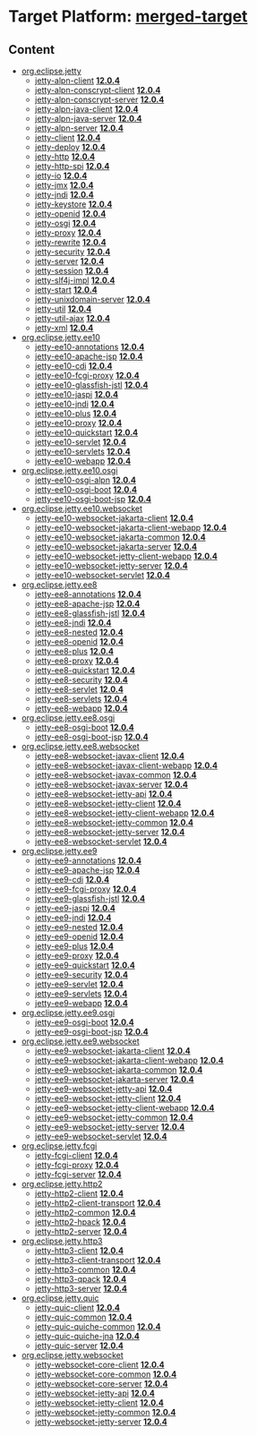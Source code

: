 # Target Platform: [merged-target](https://github.com/eclipse-orbit/orbit-simrel/blob/main/maven-jetty/tp/MavenJetty.target)

## Content
 - [org.eclipse.jetty](https://repo1.maven.org/maven2/org/eclipse/jetty/)
    - [jetty-alpn-client](https://repo1.maven.org/maven2/org/eclipse/jetty/jetty-alpn-client/) **[12.0.4](https://repo1.maven.org/maven2/org/eclipse/jetty/jetty-alpn-client/12.0.4)**
    - [jetty-alpn-conscrypt-client](https://repo1.maven.org/maven2/org/eclipse/jetty/jetty-alpn-conscrypt-client/) **[12.0.4](https://repo1.maven.org/maven2/org/eclipse/jetty/jetty-alpn-conscrypt-client/12.0.4)**
    - [jetty-alpn-conscrypt-server](https://repo1.maven.org/maven2/org/eclipse/jetty/jetty-alpn-conscrypt-server/) **[12.0.4](https://repo1.maven.org/maven2/org/eclipse/jetty/jetty-alpn-conscrypt-server/12.0.4)**
    - [jetty-alpn-java-client](https://repo1.maven.org/maven2/org/eclipse/jetty/jetty-alpn-java-client/) **[12.0.4](https://repo1.maven.org/maven2/org/eclipse/jetty/jetty-alpn-java-client/12.0.4)**
    - [jetty-alpn-java-server](https://repo1.maven.org/maven2/org/eclipse/jetty/jetty-alpn-java-server/) **[12.0.4](https://repo1.maven.org/maven2/org/eclipse/jetty/jetty-alpn-java-server/12.0.4)**
    - [jetty-alpn-server](https://repo1.maven.org/maven2/org/eclipse/jetty/jetty-alpn-server/) **[12.0.4](https://repo1.maven.org/maven2/org/eclipse/jetty/jetty-alpn-server/12.0.4)**
    - [jetty-client](https://repo1.maven.org/maven2/org/eclipse/jetty/jetty-client/) **[12.0.4](https://repo1.maven.org/maven2/org/eclipse/jetty/jetty-client/12.0.4)**
    - [jetty-deploy](https://repo1.maven.org/maven2/org/eclipse/jetty/jetty-deploy/) **[12.0.4](https://repo1.maven.org/maven2/org/eclipse/jetty/jetty-deploy/12.0.4)**
    - [jetty-http](https://repo1.maven.org/maven2/org/eclipse/jetty/jetty-http/) **[12.0.4](https://repo1.maven.org/maven2/org/eclipse/jetty/jetty-http/12.0.4)**
    - [jetty-http-spi](https://repo1.maven.org/maven2/org/eclipse/jetty/jetty-http-spi/) **[12.0.4](https://repo1.maven.org/maven2/org/eclipse/jetty/jetty-http-spi/12.0.4)**
    - [jetty-io](https://repo1.maven.org/maven2/org/eclipse/jetty/jetty-io/) **[12.0.4](https://repo1.maven.org/maven2/org/eclipse/jetty/jetty-io/12.0.4)**
    - [jetty-jmx](https://repo1.maven.org/maven2/org/eclipse/jetty/jetty-jmx/) **[12.0.4](https://repo1.maven.org/maven2/org/eclipse/jetty/jetty-jmx/12.0.4)**
    - [jetty-jndi](https://repo1.maven.org/maven2/org/eclipse/jetty/jetty-jndi/) **[12.0.4](https://repo1.maven.org/maven2/org/eclipse/jetty/jetty-jndi/12.0.4)**
    - [jetty-keystore](https://repo1.maven.org/maven2/org/eclipse/jetty/jetty-keystore/) **[12.0.4](https://repo1.maven.org/maven2/org/eclipse/jetty/jetty-keystore/12.0.4)**
    - [jetty-openid](https://repo1.maven.org/maven2/org/eclipse/jetty/jetty-openid/) **[12.0.4](https://repo1.maven.org/maven2/org/eclipse/jetty/jetty-openid/12.0.4)**
    - [jetty-osgi](https://repo1.maven.org/maven2/org/eclipse/jetty/jetty-osgi/) **[12.0.4](https://repo1.maven.org/maven2/org/eclipse/jetty/jetty-osgi/12.0.4)**
    - [jetty-proxy](https://repo1.maven.org/maven2/org/eclipse/jetty/jetty-proxy/) **[12.0.4](https://repo1.maven.org/maven2/org/eclipse/jetty/jetty-proxy/12.0.4)**
    - [jetty-rewrite](https://repo1.maven.org/maven2/org/eclipse/jetty/jetty-rewrite/) **[12.0.4](https://repo1.maven.org/maven2/org/eclipse/jetty/jetty-rewrite/12.0.4)**
    - [jetty-security](https://repo1.maven.org/maven2/org/eclipse/jetty/jetty-security/) **[12.0.4](https://repo1.maven.org/maven2/org/eclipse/jetty/jetty-security/12.0.4)**
    - [jetty-server](https://repo1.maven.org/maven2/org/eclipse/jetty/jetty-server/) **[12.0.4](https://repo1.maven.org/maven2/org/eclipse/jetty/jetty-server/12.0.4)**
    - [jetty-session](https://repo1.maven.org/maven2/org/eclipse/jetty/jetty-session/) **[12.0.4](https://repo1.maven.org/maven2/org/eclipse/jetty/jetty-session/12.0.4)**
    - [jetty-slf4j-impl](https://repo1.maven.org/maven2/org/eclipse/jetty/jetty-slf4j-impl/) **[12.0.4](https://repo1.maven.org/maven2/org/eclipse/jetty/jetty-slf4j-impl/12.0.4)**
    - [jetty-start](https://repo1.maven.org/maven2/org/eclipse/jetty/jetty-start/) **[12.0.4](https://repo1.maven.org/maven2/org/eclipse/jetty/jetty-start/12.0.4)**
    - [jetty-unixdomain-server](https://repo1.maven.org/maven2/org/eclipse/jetty/jetty-unixdomain-server/) **[12.0.4](https://repo1.maven.org/maven2/org/eclipse/jetty/jetty-unixdomain-server/12.0.4)**
    - [jetty-util](https://repo1.maven.org/maven2/org/eclipse/jetty/jetty-util/) **[12.0.4](https://repo1.maven.org/maven2/org/eclipse/jetty/jetty-util/12.0.4)**
    - [jetty-util-ajax](https://repo1.maven.org/maven2/org/eclipse/jetty/jetty-util-ajax/) **[12.0.4](https://repo1.maven.org/maven2/org/eclipse/jetty/jetty-util-ajax/12.0.4)**
    - [jetty-xml](https://repo1.maven.org/maven2/org/eclipse/jetty/jetty-xml/) **[12.0.4](https://repo1.maven.org/maven2/org/eclipse/jetty/jetty-xml/12.0.4)**
 - [org.eclipse.jetty.ee10](https://repo1.maven.org/maven2/org/eclipse/jetty/ee10/)
    - [jetty-ee10-annotations](https://repo1.maven.org/maven2/org/eclipse/jetty/ee10/jetty-ee10-annotations/) **[12.0.4](https://repo1.maven.org/maven2/org/eclipse/jetty/ee10/jetty-ee10-annotations/12.0.4)**
    - [jetty-ee10-apache-jsp](https://repo1.maven.org/maven2/org/eclipse/jetty/ee10/jetty-ee10-apache-jsp/) **[12.0.4](https://repo1.maven.org/maven2/org/eclipse/jetty/ee10/jetty-ee10-apache-jsp/12.0.4)**
    - [jetty-ee10-cdi](https://repo1.maven.org/maven2/org/eclipse/jetty/ee10/jetty-ee10-cdi/) **[12.0.4](https://repo1.maven.org/maven2/org/eclipse/jetty/ee10/jetty-ee10-cdi/12.0.4)**
    - [jetty-ee10-fcgi-proxy](https://repo1.maven.org/maven2/org/eclipse/jetty/ee10/jetty-ee10-fcgi-proxy/) **[12.0.4](https://repo1.maven.org/maven2/org/eclipse/jetty/ee10/jetty-ee10-fcgi-proxy/12.0.4)**
    - [jetty-ee10-glassfish-jstl](https://repo1.maven.org/maven2/org/eclipse/jetty/ee10/jetty-ee10-glassfish-jstl/) **[12.0.4](https://repo1.maven.org/maven2/org/eclipse/jetty/ee10/jetty-ee10-glassfish-jstl/12.0.4)**
    - [jetty-ee10-jaspi](https://repo1.maven.org/maven2/org/eclipse/jetty/ee10/jetty-ee10-jaspi/) **[12.0.4](https://repo1.maven.org/maven2/org/eclipse/jetty/ee10/jetty-ee10-jaspi/12.0.4)**
    - [jetty-ee10-jndi](https://repo1.maven.org/maven2/org/eclipse/jetty/ee10/jetty-ee10-jndi/) **[12.0.4](https://repo1.maven.org/maven2/org/eclipse/jetty/ee10/jetty-ee10-jndi/12.0.4)**
    - [jetty-ee10-plus](https://repo1.maven.org/maven2/org/eclipse/jetty/ee10/jetty-ee10-plus/) **[12.0.4](https://repo1.maven.org/maven2/org/eclipse/jetty/ee10/jetty-ee10-plus/12.0.4)**
    - [jetty-ee10-proxy](https://repo1.maven.org/maven2/org/eclipse/jetty/ee10/jetty-ee10-proxy/) **[12.0.4](https://repo1.maven.org/maven2/org/eclipse/jetty/ee10/jetty-ee10-proxy/12.0.4)**
    - [jetty-ee10-quickstart](https://repo1.maven.org/maven2/org/eclipse/jetty/ee10/jetty-ee10-quickstart/) **[12.0.4](https://repo1.maven.org/maven2/org/eclipse/jetty/ee10/jetty-ee10-quickstart/12.0.4)**
    - [jetty-ee10-servlet](https://repo1.maven.org/maven2/org/eclipse/jetty/ee10/jetty-ee10-servlet/) **[12.0.4](https://repo1.maven.org/maven2/org/eclipse/jetty/ee10/jetty-ee10-servlet/12.0.4)**
    - [jetty-ee10-servlets](https://repo1.maven.org/maven2/org/eclipse/jetty/ee10/jetty-ee10-servlets/) **[12.0.4](https://repo1.maven.org/maven2/org/eclipse/jetty/ee10/jetty-ee10-servlets/12.0.4)**
    - [jetty-ee10-webapp](https://repo1.maven.org/maven2/org/eclipse/jetty/ee10/jetty-ee10-webapp/) **[12.0.4](https://repo1.maven.org/maven2/org/eclipse/jetty/ee10/jetty-ee10-webapp/12.0.4)**
 - [org.eclipse.jetty.ee10.osgi](https://repo1.maven.org/maven2/org/eclipse/jetty/ee10/osgi/)
    - [jetty-ee10-osgi-alpn](https://repo1.maven.org/maven2/org/eclipse/jetty/ee10/osgi/jetty-ee10-osgi-alpn/) **[12.0.4](https://repo1.maven.org/maven2/org/eclipse/jetty/ee10/osgi/jetty-ee10-osgi-alpn/12.0.4)**
    - [jetty-ee10-osgi-boot](https://repo1.maven.org/maven2/org/eclipse/jetty/ee10/osgi/jetty-ee10-osgi-boot/) **[12.0.4](https://repo1.maven.org/maven2/org/eclipse/jetty/ee10/osgi/jetty-ee10-osgi-boot/12.0.4)**
    - [jetty-ee10-osgi-boot-jsp](https://repo1.maven.org/maven2/org/eclipse/jetty/ee10/osgi/jetty-ee10-osgi-boot-jsp/) **[12.0.4](https://repo1.maven.org/maven2/org/eclipse/jetty/ee10/osgi/jetty-ee10-osgi-boot-jsp/12.0.4)**
 - [org.eclipse.jetty.ee10.websocket](https://repo1.maven.org/maven2/org/eclipse/jetty/ee10/websocket/)
    - [jetty-ee10-websocket-jakarta-client](https://repo1.maven.org/maven2/org/eclipse/jetty/ee10/websocket/jetty-ee10-websocket-jakarta-client/) **[12.0.4](https://repo1.maven.org/maven2/org/eclipse/jetty/ee10/websocket/jetty-ee10-websocket-jakarta-client/12.0.4)**
    - [jetty-ee10-websocket-jakarta-client-webapp](https://repo1.maven.org/maven2/org/eclipse/jetty/ee10/websocket/jetty-ee10-websocket-jakarta-client-webapp/) **[12.0.4](https://repo1.maven.org/maven2/org/eclipse/jetty/ee10/websocket/jetty-ee10-websocket-jakarta-client-webapp/12.0.4)**
    - [jetty-ee10-websocket-jakarta-common](https://repo1.maven.org/maven2/org/eclipse/jetty/ee10/websocket/jetty-ee10-websocket-jakarta-common/) **[12.0.4](https://repo1.maven.org/maven2/org/eclipse/jetty/ee10/websocket/jetty-ee10-websocket-jakarta-common/12.0.4)**
    - [jetty-ee10-websocket-jakarta-server](https://repo1.maven.org/maven2/org/eclipse/jetty/ee10/websocket/jetty-ee10-websocket-jakarta-server/) **[12.0.4](https://repo1.maven.org/maven2/org/eclipse/jetty/ee10/websocket/jetty-ee10-websocket-jakarta-server/12.0.4)**
    - [jetty-ee10-websocket-jetty-client-webapp](https://repo1.maven.org/maven2/org/eclipse/jetty/ee10/websocket/jetty-ee10-websocket-jetty-client-webapp/) **[12.0.4](https://repo1.maven.org/maven2/org/eclipse/jetty/ee10/websocket/jetty-ee10-websocket-jetty-client-webapp/12.0.4)**
    - [jetty-ee10-websocket-jetty-server](https://repo1.maven.org/maven2/org/eclipse/jetty/ee10/websocket/jetty-ee10-websocket-jetty-server/) **[12.0.4](https://repo1.maven.org/maven2/org/eclipse/jetty/ee10/websocket/jetty-ee10-websocket-jetty-server/12.0.4)**
    - [jetty-ee10-websocket-servlet](https://repo1.maven.org/maven2/org/eclipse/jetty/ee10/websocket/jetty-ee10-websocket-servlet/) **[12.0.4](https://repo1.maven.org/maven2/org/eclipse/jetty/ee10/websocket/jetty-ee10-websocket-servlet/12.0.4)**
 - [org.eclipse.jetty.ee8](https://repo1.maven.org/maven2/org/eclipse/jetty/ee8/)
    - [jetty-ee8-annotations](https://repo1.maven.org/maven2/org/eclipse/jetty/ee8/jetty-ee8-annotations/) **[12.0.4](https://repo1.maven.org/maven2/org/eclipse/jetty/ee8/jetty-ee8-annotations/12.0.4)**
    - [jetty-ee8-apache-jsp](https://repo1.maven.org/maven2/org/eclipse/jetty/ee8/jetty-ee8-apache-jsp/) **[12.0.4](https://repo1.maven.org/maven2/org/eclipse/jetty/ee8/jetty-ee8-apache-jsp/12.0.4)**
    - [jetty-ee8-glassfish-jstl](https://repo1.maven.org/maven2/org/eclipse/jetty/ee8/jetty-ee8-glassfish-jstl/) **[12.0.4](https://repo1.maven.org/maven2/org/eclipse/jetty/ee8/jetty-ee8-glassfish-jstl/12.0.4)**
    - [jetty-ee8-jndi](https://repo1.maven.org/maven2/org/eclipse/jetty/ee8/jetty-ee8-jndi/) **[12.0.4](https://repo1.maven.org/maven2/org/eclipse/jetty/ee8/jetty-ee8-jndi/12.0.4)**
    - [jetty-ee8-nested](https://repo1.maven.org/maven2/org/eclipse/jetty/ee8/jetty-ee8-nested/) **[12.0.4](https://repo1.maven.org/maven2/org/eclipse/jetty/ee8/jetty-ee8-nested/12.0.4)**
    - [jetty-ee8-openid](https://repo1.maven.org/maven2/org/eclipse/jetty/ee8/jetty-ee8-openid/) **[12.0.4](https://repo1.maven.org/maven2/org/eclipse/jetty/ee8/jetty-ee8-openid/12.0.4)**
    - [jetty-ee8-plus](https://repo1.maven.org/maven2/org/eclipse/jetty/ee8/jetty-ee8-plus/) **[12.0.4](https://repo1.maven.org/maven2/org/eclipse/jetty/ee8/jetty-ee8-plus/12.0.4)**
    - [jetty-ee8-proxy](https://repo1.maven.org/maven2/org/eclipse/jetty/ee8/jetty-ee8-proxy/) **[12.0.4](https://repo1.maven.org/maven2/org/eclipse/jetty/ee8/jetty-ee8-proxy/12.0.4)**
    - [jetty-ee8-quickstart](https://repo1.maven.org/maven2/org/eclipse/jetty/ee8/jetty-ee8-quickstart/) **[12.0.4](https://repo1.maven.org/maven2/org/eclipse/jetty/ee8/jetty-ee8-quickstart/12.0.4)**
    - [jetty-ee8-security](https://repo1.maven.org/maven2/org/eclipse/jetty/ee8/jetty-ee8-security/) **[12.0.4](https://repo1.maven.org/maven2/org/eclipse/jetty/ee8/jetty-ee8-security/12.0.4)**
    - [jetty-ee8-servlet](https://repo1.maven.org/maven2/org/eclipse/jetty/ee8/jetty-ee8-servlet/) **[12.0.4](https://repo1.maven.org/maven2/org/eclipse/jetty/ee8/jetty-ee8-servlet/12.0.4)**
    - [jetty-ee8-servlets](https://repo1.maven.org/maven2/org/eclipse/jetty/ee8/jetty-ee8-servlets/) **[12.0.4](https://repo1.maven.org/maven2/org/eclipse/jetty/ee8/jetty-ee8-servlets/12.0.4)**
    - [jetty-ee8-webapp](https://repo1.maven.org/maven2/org/eclipse/jetty/ee8/jetty-ee8-webapp/) **[12.0.4](https://repo1.maven.org/maven2/org/eclipse/jetty/ee8/jetty-ee8-webapp/12.0.4)**
 - [org.eclipse.jetty.ee8.osgi](https://repo1.maven.org/maven2/org/eclipse/jetty/ee8/osgi/)
    - [jetty-ee8-osgi-boot](https://repo1.maven.org/maven2/org/eclipse/jetty/ee8/osgi/jetty-ee8-osgi-boot/) **[12.0.4](https://repo1.maven.org/maven2/org/eclipse/jetty/ee8/osgi/jetty-ee8-osgi-boot/12.0.4)**
    - [jetty-ee8-osgi-boot-jsp](https://repo1.maven.org/maven2/org/eclipse/jetty/ee8/osgi/jetty-ee8-osgi-boot-jsp/) **[12.0.4](https://repo1.maven.org/maven2/org/eclipse/jetty/ee8/osgi/jetty-ee8-osgi-boot-jsp/12.0.4)**
 - [org.eclipse.jetty.ee8.websocket](https://repo1.maven.org/maven2/org/eclipse/jetty/ee8/websocket/)
    - [jetty-ee8-websocket-javax-client](https://repo1.maven.org/maven2/org/eclipse/jetty/ee8/websocket/jetty-ee8-websocket-javax-client/) **[12.0.4](https://repo1.maven.org/maven2/org/eclipse/jetty/ee8/websocket/jetty-ee8-websocket-javax-client/12.0.4)**
    - [jetty-ee8-websocket-javax-client-webapp](https://repo1.maven.org/maven2/org/eclipse/jetty/ee8/websocket/jetty-ee8-websocket-javax-client-webapp/) **[12.0.4](https://repo1.maven.org/maven2/org/eclipse/jetty/ee8/websocket/jetty-ee8-websocket-javax-client-webapp/12.0.4)**
    - [jetty-ee8-websocket-javax-common](https://repo1.maven.org/maven2/org/eclipse/jetty/ee8/websocket/jetty-ee8-websocket-javax-common/) **[12.0.4](https://repo1.maven.org/maven2/org/eclipse/jetty/ee8/websocket/jetty-ee8-websocket-javax-common/12.0.4)**
    - [jetty-ee8-websocket-javax-server](https://repo1.maven.org/maven2/org/eclipse/jetty/ee8/websocket/jetty-ee8-websocket-javax-server/) **[12.0.4](https://repo1.maven.org/maven2/org/eclipse/jetty/ee8/websocket/jetty-ee8-websocket-javax-server/12.0.4)**
    - [jetty-ee8-websocket-jetty-api](https://repo1.maven.org/maven2/org/eclipse/jetty/ee8/websocket/jetty-ee8-websocket-jetty-api/) **[12.0.4](https://repo1.maven.org/maven2/org/eclipse/jetty/ee8/websocket/jetty-ee8-websocket-jetty-api/12.0.4)**
    - [jetty-ee8-websocket-jetty-client](https://repo1.maven.org/maven2/org/eclipse/jetty/ee8/websocket/jetty-ee8-websocket-jetty-client/) **[12.0.4](https://repo1.maven.org/maven2/org/eclipse/jetty/ee8/websocket/jetty-ee8-websocket-jetty-client/12.0.4)**
    - [jetty-ee8-websocket-jetty-client-webapp](https://repo1.maven.org/maven2/org/eclipse/jetty/ee8/websocket/jetty-ee8-websocket-jetty-client-webapp/) **[12.0.4](https://repo1.maven.org/maven2/org/eclipse/jetty/ee8/websocket/jetty-ee8-websocket-jetty-client-webapp/12.0.4)**
    - [jetty-ee8-websocket-jetty-common](https://repo1.maven.org/maven2/org/eclipse/jetty/ee8/websocket/jetty-ee8-websocket-jetty-common/) **[12.0.4](https://repo1.maven.org/maven2/org/eclipse/jetty/ee8/websocket/jetty-ee8-websocket-jetty-common/12.0.4)**
    - [jetty-ee8-websocket-jetty-server](https://repo1.maven.org/maven2/org/eclipse/jetty/ee8/websocket/jetty-ee8-websocket-jetty-server/) **[12.0.4](https://repo1.maven.org/maven2/org/eclipse/jetty/ee8/websocket/jetty-ee8-websocket-jetty-server/12.0.4)**
    - [jetty-ee8-websocket-servlet](https://repo1.maven.org/maven2/org/eclipse/jetty/ee8/websocket/jetty-ee8-websocket-servlet/) **[12.0.4](https://repo1.maven.org/maven2/org/eclipse/jetty/ee8/websocket/jetty-ee8-websocket-servlet/12.0.4)**
 - [org.eclipse.jetty.ee9](https://repo1.maven.org/maven2/org/eclipse/jetty/ee9/)
    - [jetty-ee9-annotations](https://repo1.maven.org/maven2/org/eclipse/jetty/ee9/jetty-ee9-annotations/) **[12.0.4](https://repo1.maven.org/maven2/org/eclipse/jetty/ee9/jetty-ee9-annotations/12.0.4)**
    - [jetty-ee9-apache-jsp](https://repo1.maven.org/maven2/org/eclipse/jetty/ee9/jetty-ee9-apache-jsp/) **[12.0.4](https://repo1.maven.org/maven2/org/eclipse/jetty/ee9/jetty-ee9-apache-jsp/12.0.4)**
    - [jetty-ee9-cdi](https://repo1.maven.org/maven2/org/eclipse/jetty/ee9/jetty-ee9-cdi/) **[12.0.4](https://repo1.maven.org/maven2/org/eclipse/jetty/ee9/jetty-ee9-cdi/12.0.4)**
    - [jetty-ee9-fcgi-proxy](https://repo1.maven.org/maven2/org/eclipse/jetty/ee9/jetty-ee9-fcgi-proxy/) **[12.0.4](https://repo1.maven.org/maven2/org/eclipse/jetty/ee9/jetty-ee9-fcgi-proxy/12.0.4)**
    - [jetty-ee9-glassfish-jstl](https://repo1.maven.org/maven2/org/eclipse/jetty/ee9/jetty-ee9-glassfish-jstl/) **[12.0.4](https://repo1.maven.org/maven2/org/eclipse/jetty/ee9/jetty-ee9-glassfish-jstl/12.0.4)**
    - [jetty-ee9-jaspi](https://repo1.maven.org/maven2/org/eclipse/jetty/ee9/jetty-ee9-jaspi/) **[12.0.4](https://repo1.maven.org/maven2/org/eclipse/jetty/ee9/jetty-ee9-jaspi/12.0.4)**
    - [jetty-ee9-jndi](https://repo1.maven.org/maven2/org/eclipse/jetty/ee9/jetty-ee9-jndi/) **[12.0.4](https://repo1.maven.org/maven2/org/eclipse/jetty/ee9/jetty-ee9-jndi/12.0.4)**
    - [jetty-ee9-nested](https://repo1.maven.org/maven2/org/eclipse/jetty/ee9/jetty-ee9-nested/) **[12.0.4](https://repo1.maven.org/maven2/org/eclipse/jetty/ee9/jetty-ee9-nested/12.0.4)**
    - [jetty-ee9-openid](https://repo1.maven.org/maven2/org/eclipse/jetty/ee9/jetty-ee9-openid/) **[12.0.4](https://repo1.maven.org/maven2/org/eclipse/jetty/ee9/jetty-ee9-openid/12.0.4)**
    - [jetty-ee9-plus](https://repo1.maven.org/maven2/org/eclipse/jetty/ee9/jetty-ee9-plus/) **[12.0.4](https://repo1.maven.org/maven2/org/eclipse/jetty/ee9/jetty-ee9-plus/12.0.4)**
    - [jetty-ee9-proxy](https://repo1.maven.org/maven2/org/eclipse/jetty/ee9/jetty-ee9-proxy/) **[12.0.4](https://repo1.maven.org/maven2/org/eclipse/jetty/ee9/jetty-ee9-proxy/12.0.4)**
    - [jetty-ee9-quickstart](https://repo1.maven.org/maven2/org/eclipse/jetty/ee9/jetty-ee9-quickstart/) **[12.0.4](https://repo1.maven.org/maven2/org/eclipse/jetty/ee9/jetty-ee9-quickstart/12.0.4)**
    - [jetty-ee9-security](https://repo1.maven.org/maven2/org/eclipse/jetty/ee9/jetty-ee9-security/) **[12.0.4](https://repo1.maven.org/maven2/org/eclipse/jetty/ee9/jetty-ee9-security/12.0.4)**
    - [jetty-ee9-servlet](https://repo1.maven.org/maven2/org/eclipse/jetty/ee9/jetty-ee9-servlet/) **[12.0.4](https://repo1.maven.org/maven2/org/eclipse/jetty/ee9/jetty-ee9-servlet/12.0.4)**
    - [jetty-ee9-servlets](https://repo1.maven.org/maven2/org/eclipse/jetty/ee9/jetty-ee9-servlets/) **[12.0.4](https://repo1.maven.org/maven2/org/eclipse/jetty/ee9/jetty-ee9-servlets/12.0.4)**
    - [jetty-ee9-webapp](https://repo1.maven.org/maven2/org/eclipse/jetty/ee9/jetty-ee9-webapp/) **[12.0.4](https://repo1.maven.org/maven2/org/eclipse/jetty/ee9/jetty-ee9-webapp/12.0.4)**
 - [org.eclipse.jetty.ee9.osgi](https://repo1.maven.org/maven2/org/eclipse/jetty/ee9/osgi/)
    - [jetty-ee9-osgi-boot](https://repo1.maven.org/maven2/org/eclipse/jetty/ee9/osgi/jetty-ee9-osgi-boot/) **[12.0.4](https://repo1.maven.org/maven2/org/eclipse/jetty/ee9/osgi/jetty-ee9-osgi-boot/12.0.4)**
    - [jetty-ee9-osgi-boot-jsp](https://repo1.maven.org/maven2/org/eclipse/jetty/ee9/osgi/jetty-ee9-osgi-boot-jsp/) **[12.0.4](https://repo1.maven.org/maven2/org/eclipse/jetty/ee9/osgi/jetty-ee9-osgi-boot-jsp/12.0.4)**
 - [org.eclipse.jetty.ee9.websocket](https://repo1.maven.org/maven2/org/eclipse/jetty/ee9/websocket/)
    - [jetty-ee9-websocket-jakarta-client](https://repo1.maven.org/maven2/org/eclipse/jetty/ee9/websocket/jetty-ee9-websocket-jakarta-client/) **[12.0.4](https://repo1.maven.org/maven2/org/eclipse/jetty/ee9/websocket/jetty-ee9-websocket-jakarta-client/12.0.4)**
    - [jetty-ee9-websocket-jakarta-client-webapp](https://repo1.maven.org/maven2/org/eclipse/jetty/ee9/websocket/jetty-ee9-websocket-jakarta-client-webapp/) **[12.0.4](https://repo1.maven.org/maven2/org/eclipse/jetty/ee9/websocket/jetty-ee9-websocket-jakarta-client-webapp/12.0.4)**
    - [jetty-ee9-websocket-jakarta-common](https://repo1.maven.org/maven2/org/eclipse/jetty/ee9/websocket/jetty-ee9-websocket-jakarta-common/) **[12.0.4](https://repo1.maven.org/maven2/org/eclipse/jetty/ee9/websocket/jetty-ee9-websocket-jakarta-common/12.0.4)**
    - [jetty-ee9-websocket-jakarta-server](https://repo1.maven.org/maven2/org/eclipse/jetty/ee9/websocket/jetty-ee9-websocket-jakarta-server/) **[12.0.4](https://repo1.maven.org/maven2/org/eclipse/jetty/ee9/websocket/jetty-ee9-websocket-jakarta-server/12.0.4)**
    - [jetty-ee9-websocket-jetty-api](https://repo1.maven.org/maven2/org/eclipse/jetty/ee9/websocket/jetty-ee9-websocket-jetty-api/) **[12.0.4](https://repo1.maven.org/maven2/org/eclipse/jetty/ee9/websocket/jetty-ee9-websocket-jetty-api/12.0.4)**
    - [jetty-ee9-websocket-jetty-client](https://repo1.maven.org/maven2/org/eclipse/jetty/ee9/websocket/jetty-ee9-websocket-jetty-client/) **[12.0.4](https://repo1.maven.org/maven2/org/eclipse/jetty/ee9/websocket/jetty-ee9-websocket-jetty-client/12.0.4)**
    - [jetty-ee9-websocket-jetty-client-webapp](https://repo1.maven.org/maven2/org/eclipse/jetty/ee9/websocket/jetty-ee9-websocket-jetty-client-webapp/) **[12.0.4](https://repo1.maven.org/maven2/org/eclipse/jetty/ee9/websocket/jetty-ee9-websocket-jetty-client-webapp/12.0.4)**
    - [jetty-ee9-websocket-jetty-common](https://repo1.maven.org/maven2/org/eclipse/jetty/ee9/websocket/jetty-ee9-websocket-jetty-common/) **[12.0.4](https://repo1.maven.org/maven2/org/eclipse/jetty/ee9/websocket/jetty-ee9-websocket-jetty-common/12.0.4)**
    - [jetty-ee9-websocket-jetty-server](https://repo1.maven.org/maven2/org/eclipse/jetty/ee9/websocket/jetty-ee9-websocket-jetty-server/) **[12.0.4](https://repo1.maven.org/maven2/org/eclipse/jetty/ee9/websocket/jetty-ee9-websocket-jetty-server/12.0.4)**
    - [jetty-ee9-websocket-servlet](https://repo1.maven.org/maven2/org/eclipse/jetty/ee9/websocket/jetty-ee9-websocket-servlet/) **[12.0.4](https://repo1.maven.org/maven2/org/eclipse/jetty/ee9/websocket/jetty-ee9-websocket-servlet/12.0.4)**
 - [org.eclipse.jetty.fcgi](https://repo1.maven.org/maven2/org/eclipse/jetty/fcgi/)
    - [jetty-fcgi-client](https://repo1.maven.org/maven2/org/eclipse/jetty/fcgi/jetty-fcgi-client/) **[12.0.4](https://repo1.maven.org/maven2/org/eclipse/jetty/fcgi/jetty-fcgi-client/12.0.4)**
    - [jetty-fcgi-proxy](https://repo1.maven.org/maven2/org/eclipse/jetty/fcgi/jetty-fcgi-proxy/) **[12.0.4](https://repo1.maven.org/maven2/org/eclipse/jetty/fcgi/jetty-fcgi-proxy/12.0.4)**
    - [jetty-fcgi-server](https://repo1.maven.org/maven2/org/eclipse/jetty/fcgi/jetty-fcgi-server/) **[12.0.4](https://repo1.maven.org/maven2/org/eclipse/jetty/fcgi/jetty-fcgi-server/12.0.4)**
 - [org.eclipse.jetty.http2](https://repo1.maven.org/maven2/org/eclipse/jetty/http2/)
    - [jetty-http2-client](https://repo1.maven.org/maven2/org/eclipse/jetty/http2/jetty-http2-client/) **[12.0.4](https://repo1.maven.org/maven2/org/eclipse/jetty/http2/jetty-http2-client/12.0.4)**
    - [jetty-http2-client-transport](https://repo1.maven.org/maven2/org/eclipse/jetty/http2/jetty-http2-client-transport/) **[12.0.4](https://repo1.maven.org/maven2/org/eclipse/jetty/http2/jetty-http2-client-transport/12.0.4)**
    - [jetty-http2-common](https://repo1.maven.org/maven2/org/eclipse/jetty/http2/jetty-http2-common/) **[12.0.4](https://repo1.maven.org/maven2/org/eclipse/jetty/http2/jetty-http2-common/12.0.4)**
    - [jetty-http2-hpack](https://repo1.maven.org/maven2/org/eclipse/jetty/http2/jetty-http2-hpack/) **[12.0.4](https://repo1.maven.org/maven2/org/eclipse/jetty/http2/jetty-http2-hpack/12.0.4)**
    - [jetty-http2-server](https://repo1.maven.org/maven2/org/eclipse/jetty/http2/jetty-http2-server/) **[12.0.4](https://repo1.maven.org/maven2/org/eclipse/jetty/http2/jetty-http2-server/12.0.4)**
 - [org.eclipse.jetty.http3](https://repo1.maven.org/maven2/org/eclipse/jetty/http3/)
    - [jetty-http3-client](https://repo1.maven.org/maven2/org/eclipse/jetty/http3/jetty-http3-client/) **[12.0.4](https://repo1.maven.org/maven2/org/eclipse/jetty/http3/jetty-http3-client/12.0.4)**
    - [jetty-http3-client-transport](https://repo1.maven.org/maven2/org/eclipse/jetty/http3/jetty-http3-client-transport/) **[12.0.4](https://repo1.maven.org/maven2/org/eclipse/jetty/http3/jetty-http3-client-transport/12.0.4)**
    - [jetty-http3-common](https://repo1.maven.org/maven2/org/eclipse/jetty/http3/jetty-http3-common/) **[12.0.4](https://repo1.maven.org/maven2/org/eclipse/jetty/http3/jetty-http3-common/12.0.4)**
    - [jetty-http3-qpack](https://repo1.maven.org/maven2/org/eclipse/jetty/http3/jetty-http3-qpack/) **[12.0.4](https://repo1.maven.org/maven2/org/eclipse/jetty/http3/jetty-http3-qpack/12.0.4)**
    - [jetty-http3-server](https://repo1.maven.org/maven2/org/eclipse/jetty/http3/jetty-http3-server/) **[12.0.4](https://repo1.maven.org/maven2/org/eclipse/jetty/http3/jetty-http3-server/12.0.4)**
 - [org.eclipse.jetty.quic](https://repo1.maven.org/maven2/org/eclipse/jetty/quic/)
    - [jetty-quic-client](https://repo1.maven.org/maven2/org/eclipse/jetty/quic/jetty-quic-client/) **[12.0.4](https://repo1.maven.org/maven2/org/eclipse/jetty/quic/jetty-quic-client/12.0.4)**
    - [jetty-quic-common](https://repo1.maven.org/maven2/org/eclipse/jetty/quic/jetty-quic-common/) **[12.0.4](https://repo1.maven.org/maven2/org/eclipse/jetty/quic/jetty-quic-common/12.0.4)**
    - [jetty-quic-quiche-common](https://repo1.maven.org/maven2/org/eclipse/jetty/quic/jetty-quic-quiche-common/) **[12.0.4](https://repo1.maven.org/maven2/org/eclipse/jetty/quic/jetty-quic-quiche-common/12.0.4)**
    - [jetty-quic-quiche-jna](https://repo1.maven.org/maven2/org/eclipse/jetty/quic/jetty-quic-quiche-jna/) **[12.0.4](https://repo1.maven.org/maven2/org/eclipse/jetty/quic/jetty-quic-quiche-jna/12.0.4)**
    - [jetty-quic-server](https://repo1.maven.org/maven2/org/eclipse/jetty/quic/jetty-quic-server/) **[12.0.4](https://repo1.maven.org/maven2/org/eclipse/jetty/quic/jetty-quic-server/12.0.4)**
 - [org.eclipse.jetty.websocket](https://repo1.maven.org/maven2/org/eclipse/jetty/websocket/)
    - [jetty-websocket-core-client](https://repo1.maven.org/maven2/org/eclipse/jetty/websocket/jetty-websocket-core-client/) **[12.0.4](https://repo1.maven.org/maven2/org/eclipse/jetty/websocket/jetty-websocket-core-client/12.0.4)**
    - [jetty-websocket-core-common](https://repo1.maven.org/maven2/org/eclipse/jetty/websocket/jetty-websocket-core-common/) **[12.0.4](https://repo1.maven.org/maven2/org/eclipse/jetty/websocket/jetty-websocket-core-common/12.0.4)**
    - [jetty-websocket-core-server](https://repo1.maven.org/maven2/org/eclipse/jetty/websocket/jetty-websocket-core-server/) **[12.0.4](https://repo1.maven.org/maven2/org/eclipse/jetty/websocket/jetty-websocket-core-server/12.0.4)**
    - [jetty-websocket-jetty-api](https://repo1.maven.org/maven2/org/eclipse/jetty/websocket/jetty-websocket-jetty-api/) **[12.0.4](https://repo1.maven.org/maven2/org/eclipse/jetty/websocket/jetty-websocket-jetty-api/12.0.4)**
    - [jetty-websocket-jetty-client](https://repo1.maven.org/maven2/org/eclipse/jetty/websocket/jetty-websocket-jetty-client/) **[12.0.4](https://repo1.maven.org/maven2/org/eclipse/jetty/websocket/jetty-websocket-jetty-client/12.0.4)**
    - [jetty-websocket-jetty-common](https://repo1.maven.org/maven2/org/eclipse/jetty/websocket/jetty-websocket-jetty-common/) **[12.0.4](https://repo1.maven.org/maven2/org/eclipse/jetty/websocket/jetty-websocket-jetty-common/12.0.4)**
    - [jetty-websocket-jetty-server](https://repo1.maven.org/maven2/org/eclipse/jetty/websocket/jetty-websocket-jetty-server/) **[12.0.4](https://repo1.maven.org/maven2/org/eclipse/jetty/websocket/jetty-websocket-jetty-server/12.0.4)**
